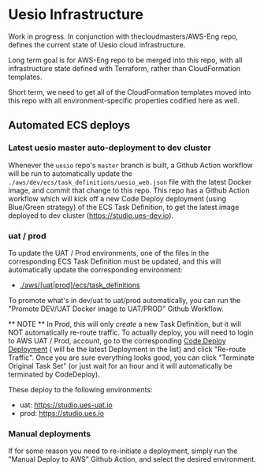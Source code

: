 # Uesio Infrastructure

Work in progress. In conjunction with thecloudmasters/AWS-Eng repo, defines the current state of Uesio cloud infrastructure.

Long term goal is for AWS-Eng repo to be merged into this repo, with all infrastructure state defined with Terraform, rather than CloudFormation templates.

Short term, we need to get all of the CloudFormation templates moved into this repo with all environment-specific properties codified here as well.

## Automated ECS deploys

### Latest uesio master auto-deployment to dev cluster

Whenever the `uesio` repo's `master` branch is built, a Github Action workflow will be run to automatically update the `./aws/dev/ecs/task_definitions/uesio_web.json` file with the latest Docker image, and commit that change to this repo. This repo has a Github Action workflow which will kick off a new Code Deploy deployment (using Blue/Green strategy) of the ECS Task Definition, to get the latest image deployed to dev cluster (https://studio.ues-dev.io).

### uat / prod

To update the UAT / Prod environments, one of the files in the corresponding ECS Task Definition must be updated, and this will automatically update the corresponding environment:

- [./aws/[uat|prod]/ecs/task_definitions](./aws/[uat|prod]/ecs/task_definitions)

To promote what's in dev/uat to uat/prod automatically, you can run the "Promote DEV/UAT Docker image to UAT/PROD" Github Workflow.

** NOTE ** In Prod, this will only _create_ a new Task Definition, but it will NOT automatically re-route traffic. To actually deploy, you will need to login to AWS UAT / Prod, account, go to the corresponding [Code Deploy Deployment](https://us-east-1.console.aws.amazon.com/codesuite/codedeploy/deployments?region=us-east-1) ( will be the latest Deployment in the list) and click "Re-route Traffic". Once you are sure everything looks good, you can click "Terminate Original Task Set" (or just wait for an hour and it will automatically be terminated by CodeDeploy).

These deploy to the following environments:

- uat: https://studio.ues-uat.io
- prod: https://studio.ues.io

### Manual deployments

If for some reason you need to re-initiate a deployment, simply run the "Manual Deploy to AWS" Github Action, and select the desired environment.
